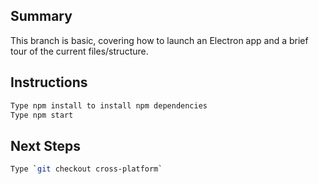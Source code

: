 ## Summary
This branch is basic, covering how to launch an Electron app and a brief tour of the current files/structure.

## Instructions
```sh
Type npm install to install npm dependencies
Type npm start
```

## Next Steps
```sh
Type `git checkout cross-platform`
```

